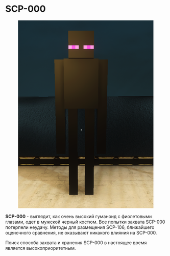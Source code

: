 # SCP-000

<figure><img src="../../.gitbook/assets/image.png" alt=""><figcaption></figcaption></figure>

**SCP-000** - выглядит, как очень высокий гуманоид с фиолетовыми глазами, одет в мужской черный костюм. Все попытки захвата SCP-000 потерпели неудачу. Методы для размещения SCP-106, ближайшего оценочного сравнения, не оказывают никакого влияния на SCP-000.

Поиск способа захвата и хранения SCP-000 в настоящее время является высокоприоритетным.
